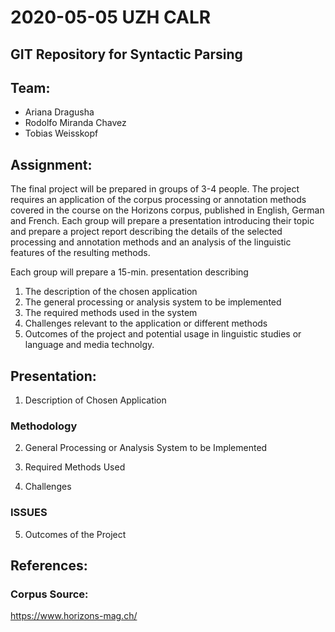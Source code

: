 # 2020-05-05 UZH CALR

## GIT Repository for Syntactic Parsing

## Team:

- Ariana Dragusha
- Rodolfo Miranda Chavez
- Tobias Weisskopf

## Assignment:

The final project will be prepared in groups of 3-4 people. The project requires an application
of the corpus processing or annotation methods covered in the course on the Horizons
corpus, published in English, German and French. Each group will prepare a presentation
introducing their topic and prepare a project report describing the details of the selected
processing and annotation methods and an analysis of the linguistic features of the resulting
methods.


Each group will prepare a 15-min. presentation describing
1. The description of the chosen application
2. The general processing or analysis system to be implemented
3. The required methods used in the system
4. Challenges relevant to the application or different methods
5. Outcomes of the project and potential usage in linguistic studies or language and
media technolgy.


## Presentation:

01. Description of Chosen Application

### Methodology


02. General Processing or Analysis System to be Implemented

03. Required Methods Used

04. Challenges

### ISSUES

05. Outcomes of the Project


## References:

### Corpus Source: 

https://www.horizons-mag.ch/


